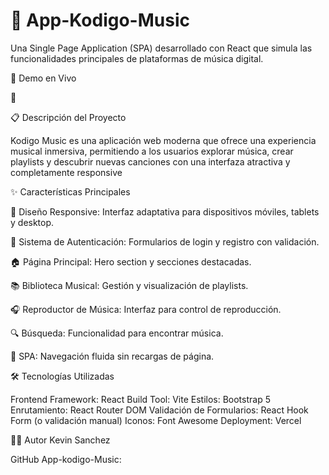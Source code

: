 # 🎵  App-Kodigo-Music

Una Single Page Application (SPA) desarrollado con React que simula las funcionalidades principales de plataformas de música digital.

🚀 Demo en Vivo

🔗 

📋 Descripción del Proyecto

Kodigo Music es una aplicación web moderna que ofrece una experiencia musical inmersiva, permitiendo a los usuarios explorar música, crear playlists y descubrir nuevas canciones con una interfaza atractiva y completamente responsive

✨ Características Principales

🎨 Diseño Responsive: Interfaz adaptativa para dispositivos móviles, tablets y desktop.

🔐 Sistema de Autenticación: Formularios de login y registro con validación.

🏠 Página Principal: Hero section y secciones destacadas.

📚 Biblioteca Musical: Gestión y visualización de playlists.

🎧 Reproductor de Música: Interfaz para control de reproducción.

🔍 Búsqueda: Funcionalidad para encontrar música.

📱 SPA: Navegación fluida sin recargas de página.

🛠️ Tecnologías Utilizadas

Frontend Framework: React
Build Tool: Vite
Estilos: Bootstrap 5
Enrutamiento: React Router DOM
Validación de Formularios: React Hook Form (o validación manual)
Iconos: Font Awesome
Deployment: Vercel

👨‍💻 Autor
Kevin Sanchez

GitHub App-kodigo-Music:[](https://github.com/kevin19sanchez/App-Kodigo-Music.git)